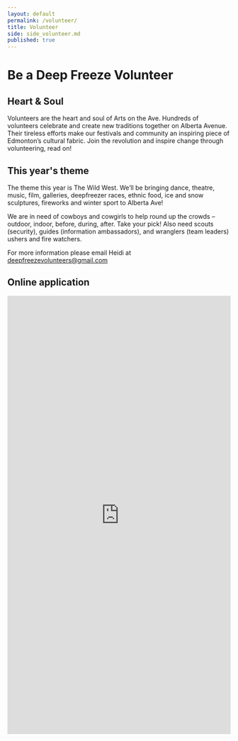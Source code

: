 ```yaml
---
layout: default
permalink: /volunteer/
title: Volunteer
side: side_volunteer.md
published: true
---
```


# Be a Deep Freeze Volunteer

## Heart & Soul

Volunteers are the heart and soul of Arts on the Ave. Hundreds of volunteers celebrate and create new traditions together on Alberta Avenue. Their tireless efforts make our festivals and community an inspiring piece of Edmonton’s cultural fabric. Join the revolution and inspire change through volunteering, read on!

## This year's theme

The theme this year is The Wild West. We’ll be bringing dance, theatre, music, film, galleries, deepfreezer races, ethnic food, ice and snow sculptures, fireworks and winter sport to Alberta Ave!

We are in need of cowboys and cowgirls to help round up the crowds – outdoor, indoor, before, during, after. Take your pick! Also need scouts (security), guides (information ambassadors), and wranglers (team leaders) ushers and fire watchers.

For more information please email Heidi at <deepfreezevolunteers@gmail.com>

## Online application

<iframe width="100%" height="991" frameborder="0" marginheight="0" marginwidth="0" src="https://docs.google.com/spreadsheet/embeddedform?formkey=dDVDVE5XUU0tR1E2MXhGTmRheWthLWc6MQ"></iframe>
